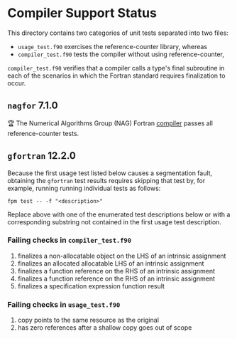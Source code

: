 Compiler Support Status
=======================

This directory contains two categories of unit tests separated into two files:

* `usage_test.f90` exercises the reference-counter library, whereas
* `compiler_test.f90` tests the compiler without using reference-counter, 

`compiler_test.f90` verifies that a compiler calls a type's final subroutine
in each of the scenarios in which the Fortran standard requires finalization
to occur.

`nagfor` 7.1.0 
--------------
:trophy: The Numerical Algorithms Group (NAG) Fortran [compiler] passes all
reference-counter tests. 

`gfortran` 12.2.0
-----------------
Because the first usage test listed below causes a segmentation fault,
obtaining the `gfortran` test results requires skipping that test by, 
for example, running running individual tests as follows:
```
fpm test -- -f "<description>"
```
Replace <description> above with one of the enumerated test descriptions
below or with a corresponding substring not contained in the first usage 
test description.

### Failing checks in `compiler_test.f90`
1. finalizes a non-allocatable object on the LHS of an intrinsic assignment
2. finalizes an allocated allocatable LHS of an intrinsic assignment
3. finalizes a function reference on the RHS of an intrinsic assignment
4. finalizes a function reference on the RHS of an intrinsic assignment
5. finalizes a specification expression function result

### Failing checks in `usage_test.f90`
1. copy points to the same resource as the original
2. has zero references after a shallow copy goes out of scope

[compiler]: https://www.nag.com/content/nag-fortran-compiler
